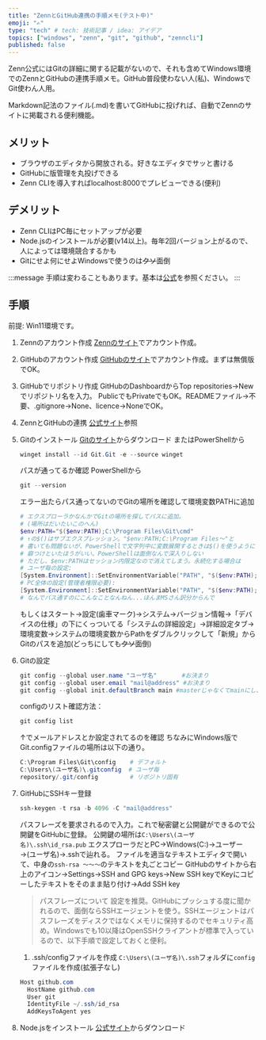 ```yaml
---
title: "ZennとGitHub連携の手順メモ(テスト中)"
emoji: "✍️"
type: "tech" # tech: 技術記事 / idea: アイデア
topics: ["windows", "zenn", "git", "github", "zenncli"]
published: false
---
```

Zenn公式にはGitの詳細に関する記載がないので、それも含めてWindows環境でのZennとGitHubの連携手順メモ。GitHub普段使わない人(私)、WindowsでGit使わん人用。

Markdown記法のファイル(.md)を書いてGitHubに投げれば、自動でZennのサイトに掲載される便利機能。
## メリット
- ブラウザのエディタから開放される。好きなエディタでサッと書ける
- GitHubに版管理を丸投げできる
- Zenn CLIを導入すればlocalhost:8000でプレビューできる(便利)
## デメリット
- Zenn CLIはPC毎にセットアップが必要
- Node.jsのインストールが必要(v14以上)。毎年2回バージョン上がるので、人によっては環境競合するかも
- Gitにせよ何にせよWindowsで使うのは~~クソ~~面倒

:::message
手順は変わることもあります。基本は[公式](https://zenn.dev/zenn/articles/connect-to-github)を参照ください。
:::

## 手順
前提: Win11環境です。
1. Zennのアカウント作成
[Zennのサイト](https://zenn.dev/)でアカウント作成。
2. GitHubのアカウント作成
[GitHubのサイト](https://github.co.jp/)でアカウント作成。まずは無償版でOK。
3. GitHubでリポジトリ作成
   GitHubのDashboardからTop repositories→Newでリポジトリ名を入力。
   PublicでもPrivateでもOK。READMEファイル→不要、.gitignore→None、licence→NoneでOK。
4. ZennとGitHubの連携
   [公式サイト](https://zenn.dev/zenn/articles/connect-to-github)参照
5. Gitのインストール
   [Gitのサイト](https://git-scm.com/downloads)からダウンロード
   またはPowerShellから
   ```powershell
   winget install --id Git.Git -e --source winget
   ```
   パスが通ってるか確認
   PowerShellから
   ```powershell
   git --version
   ```
   エラー出たらパス通ってないのでGitの場所を確認して環境変数PATHに追加
   ```powershell
   # エクスプローラかなんかでGitの場所を探してパスに追加。
   # (場所はだいたいこのへん)
   $env:PATH="$($env:PATH);C:\Program Files\Git\cmd"
   # ↑の$()はサブエクスプレッション。"$env:PATH;C:\Program Files～"と
   # 書いても問題ないが、PowerShellで文字列中に変数展開するときは$()を使うように
   # 癖つけといたほうがいい。PowerShellは面倒なんで深入りしない
   # ただし、$env:PATHはセッション内限定なので消えてしまう。永続化する場合は
   # ユーザ毎の設定:
   [System.Environment]::SetEnvironmentVariable("PATH", "$($env:PATH);C:\Program Files\Git\cmd", [System.EnvironmentVariableTarget]::User)
   # PC全体の設定(管理者権限必要):
   [System.Environment]::SetEnvironmentVariable("PATH", "$($env:PATH);C:\Program Files\Git\cmd", [System.EnvironmentVariableTarget]::Machine)
   # なんでパス通すのにこんなことなんねん...ほんまMSさん訳分からんで
   ```
   もしくはスタート→設定(歯車マーク)→システム→バージョン情報→「デバイスの仕様」の下にくっついてる「システムの詳細設定」→詳細設定タブ→環境変数→システムの環境変数からPathをダブルクリックして「新規」からGitのパスを追加(どっちにしても~~クソ~~面倒)
6. Gitの設定
   ```powershell
   git config --global user.name "ユーザ名"       #お決まり
   git config --global user.email "mail@address" #お決まり
   git config --global init.defaultBranch main #masterじゃなくてmainにしようね
   ```
   configのリスト確認方法：
   ```powershell
   git config list
   ```
   ↑でメールアドレスとか設定されてるのを確認
   ちなみにWindows版でGit.configファイルの場所は以下の通り。
   ```powershell
   C:\Program Files\Git\config    # デフォルト
   C:\Users\(ユーザ名)\.gitconfig  # ユーザ毎
   repository/.git/config         # リポジトリ固有
   ```
7. GitHubにSSHキー登録
   ```powershell
   ssh-keygen -t rsa -b 4096 -C "mail@address"
   ```
   パスフレーズを要求されるので入力。これで秘密鍵と公開鍵ができるので公開鍵をGitHubに登録。
   公開鍵の場所は`C:\Users\(ユーザ名)\.ssh\id_rsa.pub`
   エクスプローラだとPC→Windows(C:)→ユーザー→(ユーザ名)→.sshで辿れる。
   ファイルを適当なテキストエディタで開いて、中身の`ssh-rsa ～～～`のテキストを丸ごとコピー
   GitHubのサイトから右上のアイコン→Settings→SSH and GPG keys→New SSH keyでKeyにコピーしたテキストをそのまま貼り付け→Add SSH key
   > パスフレーズについて
   > 設定を推奨。GitHubにプッシュする度に聞かれるので、面倒ならSSHエージェントを使う。SSHエージェントはパスフレーズをディスクではなくメモリに保持するのでセキュリティ高め。Windowsでも10以降はOpenSSHクライアントが標準で入っているので、以下手順で設定しておくと便利。
   1. .ssh/configファイルを作成
      `C:\Users\(ユーザ名)\.ssh`フォルダに`config`ファイルを作成(拡張子なし)
   ```powershell
   Host github.com
     HostName github.com
     User git
     IdentityFile ~/.ssh/id_rsa
     AddKeysToAgent yes
   ```

8. Node.jsをインストール
   [公式サイト](https://nodejs.org/)からダウンロード
